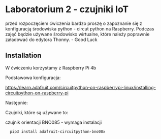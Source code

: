 
# Laboratorium 2 - czujniki IoT

przed rozpoczęciem ćwiczenia bardzo proszę o zapoznanie się z konfiguracją środowiska python - circut python na Raspberry. Podczas zajęć będzie używane środowisko wirtualne, które należy poprawnie załadować do edytora Thonny. - Good Luck
 


## Installation

W ćwiczeniu korzystamy z Raspberry Pi 4b

Podstawowa konfiguracja:

https://learn.adafruit.com/circuitpython-on-raspberrypi-linux/installing-circuitpython-on-raspberry-pi

Następnie:

Czujniki, które są używane to:

czujnik orientacji BNO085 - wymaga instalacji

```bash
  pip3 install adafruit-circuitpython-bno08x
```






    
